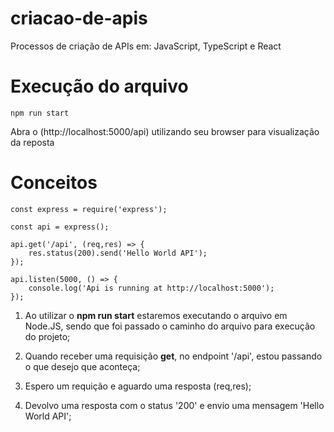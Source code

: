 # criacao-de-apis
Processos de criação de APIs em: JavaScript, TypeScript e React

# Execução do arquivo
```
npm run start
```

Abra o (http://localhost:5000/api) utilizando seu browser para visualização da reposta

# Conceitos
```
const express = require('express');

const api = express();

api.get('/api', (req,res) => {
    res.status(200).send('Hello World API');
});

api.listen(5000, () => {
    console.log('Api is running at http://localhost:5000');
});
```

1. Ao utilizar o **npm run start** estaremos executando o arquivo em Node.JS, sendo que foi passado o caminho do arquivo para execução do projeto;

2. Quando receber uma requisição **get**, no endpoint '/api', estou passando o que desejo que aconteça; 

3. Espero um requição e aguardo uma resposta (req,res);

4. Devolvo uma resposta com o status '200' e envio uma mensagem 'Hello World API'; 